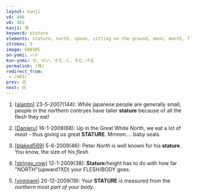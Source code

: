 ```yaml
---
layout: kanji
v4: 446
v6: 481
kanji: 背
keyword: stature
elements: stature, north, spoon, sitting on the ground, moon, month, flesh, part of the body
strokes: 9
image: E8838C
on-yomi: ハイ
kun-yomi: せ、せい、そむ.く、そむ.ける
permalink: /背/
redirect_from:
 - /481/
prev: 北
next: 比
---
```


1) [<a href="http://kanji.koohii.com/profile/alantin">alantin</a>] 23-5-2007(144): While japanese people are generally small, people in the northern contryes have taller<strong> stature</strong> because of all the flesh they eat!

2) [<a href="http://kanji.koohii.com/profile/Danieru">Danieru</a>] 16-1-2008(68): Up in the Great White <em>North</em>, we eat a lot of <em>meat</em> - thus giving us great<strong> STATURE</strong>. Mmmm.... baby seals.

3) [<a href="http://kanji.koohii.com/profile/blaked569">blaked569</a>] 5-6-2009(46): Peter <em>North</em> is well known for his<strong> stature</strong>. You know, the size of his <em>flesh</em>.

4) [<a href="http://kanji.koohii.com/profile/stringy_cow">stringy_cow</a>] 12-1-2009(38): <strong>Stature</strong>/height has to do with how far &quot;NORTH&quot;(upward?XD) your FLESH/BODY goes.

5) [<a href="http://kanji.koohii.com/profile/vinniram">vinniram</a>] 20-12-2009(19): Your<strong> STATURE</strong> is measured from the <em>northern</em> most <em>part of your body</em>.

